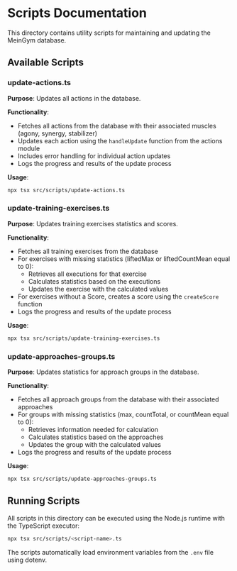 # Scripts Documentation

This directory contains utility scripts for maintaining and updating the MeinGym database.

## Available Scripts

### update-actions.ts

**Purpose**: Updates all actions in the database.

**Functionality**:
- Fetches all actions from the database with their associated muscles (agony, synergy, stabilizer)
- Updates each action using the `handleUpdate` function from the actions module
- Includes error handling for individual action updates
- Logs the progress and results of the update process

**Usage**:
```bash
npx tsx src/scripts/update-actions.ts
```

### update-training-exercises.ts

**Purpose**: Updates training exercises statistics and scores.

**Functionality**:
- Fetches all training exercises from the database
- For exercises with missing statistics (liftedMax or liftedCountMean equal to 0):
  - Retrieves all executions for that exercise
  - Calculates statistics based on the executions
  - Updates the exercise with the calculated values
- For exercises without a Score, creates a score using the `createScore` function
- Logs the progress and results of the update process

**Usage**:
```bash
npx tsx src/scripts/update-training-exercises.ts
```

### update-approaches-groups.ts

**Purpose**: Updates statistics for approach groups in the database.

**Functionality**:
- Fetches all approach groups from the database with their associated approaches
- For groups with missing statistics (max, countTotal, or countMean equal to 0):
  - Retrieves information needed for calculation
  - Calculates statistics based on the approaches
  - Updates the group with the calculated values
- Logs the progress and results of the update process

**Usage**:
```bash
npx tsx src/scripts/update-approaches-groups.ts
```

## Running Scripts

All scripts in this directory can be executed using the Node.js runtime with the TypeScript executor:

```bash
npx tsx src/scripts/<script-name>.ts
```

The scripts automatically load environment variables from the `.env` file using dotenv.
